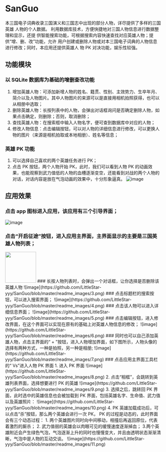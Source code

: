 # SanGuo
本三国电子词典收录三国演义和三国志中出现的部分人物，详尽提供了多样的三国英雄 人物的个人数据。 利用数据库技术，方便快捷地对三国人物信息进行数据整理和显示，还提 供智能搜索功能，可根据搜索内容快速查找对应英雄人物；提供“增、删、改”功能，允许 用户创建或删除人物或对本三国电子词典的人物信息进行修改；同时，本应用还提供英雄人 物 PK 对决功能，娱乐性较强。

## 功能模块
### 以 SQLite 数据库为基础的增删查改功能
1. 增加英雄人物：可添加新增人物的姓名、籍贯、性别、主效势力、生卒年月、简介以及人物图片。其中人物图片的来源可以是直接用相机拍照获得，也可以从相册中选取；
2. 删除英雄人物：长按列表中的人物，会弹出对话框询问是否确定删除人物，如果点击确定，则删除；否则，取消删除；
3. 查找英雄人物：在搜索框中输入人物名字，便可查到数据库中对应的人物；
4. 修改人物信息：点击编辑按钮，可以对人物的详细信息进行修改，可以更换人物的图片（来源是相机拍取或本地相册）、姓名等信息；
### 英雄 PK 功能
1. 可以选择自己喜欢的两个英雄任务进行 PK；
2. 点击 PK 按钮，两个人物开始 PK，此时，我们可以看到人物 PK 的动画效果，也能观察到武力值低的人物的血槽逐渐变空，还能看到对战的两个人物的对话，对话内容是放在气泡动画的效果中，十分形象逼真。
![image](https://github.com/LittleStar-yyy/SanGuo/blob/master/readme_images/流程图.png)


## 应用效果
### 点击 app 图标进入应用，该应用有三个引导界面；
![image](https://github.com/LittleStar-yyy/SanGuo/blob/master/readme_images/1.png)
### 点击“开启征途”按钮，进入应用主界面，主界面显示的主要是三国英雄人物列表；
<img src="https://github.com/LittleStar-yyy/SanGuo/blob/master/readme_images/2.png" width="100">
### 长按人物列表时，会弹出一个对话框，让你选择是否删除该英雄人物
![image](https://github.com/LittleStar-yyy/SanGuo/blob/master/readme_images/3.png)
### 点击标题栏的搜索按钮，可以进入搜索界面；
![image](https://github.com/LittleStar-yyy/SanGuo/blob/master/readme_images/4.png)
### 点击该人物可以进入详细信息界面；
![image](https://github.com/LittleStar-yyy/SanGuo/blob/master/readme_images/5.png)
### 点击编辑按钮，进入修改界面，在这个界面可以实现在原有的基础上对英雄人物信息的修改；
![image](https://github.com/LittleStar-yyy/SanGuo/blob/master/readme_images/6.png)
### 同时也可以自己添加英雄人物，点击主界面的“ + ”按钮，进入人物增加界面，如下图所示，人物头像的选择有两种方式，一种是拍照，另一种是相册;
![image](https://github.com/LittleStar-yyy/SanGuo/blob/master/readme_images/7.png)
### 点击应用主界面工具栏的“ Vs”进入人物 PK 界面
1. 进入 PK 界面
![image](https://github.com/LittleStar-yyy/SanGuo/blob/master/readme_images/8.png)
2. 点击“相框”，会跳转到英雄列表界面，选择想要进行 PK 的英雄
![image](https://github.com/LittleStar-yyy/SanGuo/blob/master/readme_images/9.png)
3. 选择之后，跳转回 PK 界面，此时选中的英雄信息也会被加载到 PK 界面，包括英雄名字、生命值、武力值以及英雄照片：
![image](https://github.com/LittleStar-yyy/SanGuo/blob/master/readme_images/10.png)
4. PK 英雄加载成功后，可以点击“杀”按钮，那么两个英雄会进行一次 PK， PK 的过程是动态的，此时界面会有三个动态过程： 1. 两个英雄图片同时向中间移动，相撞后再返回原位，代表着激烈的厮杀； 2. 武力值弱的英雄会以肉眼可见的缓慢速度逐渐掉血； 3.两个英雄附近会产生绿色气泡，气泡逐渐上升的同时也慢慢变大，并且由透明状态渐渐清晰，气泡中是人物的互动交谈。
![image](https://github.com/LittleStar-yyy/SanGuo/blob/master/readme_images/11.png)


